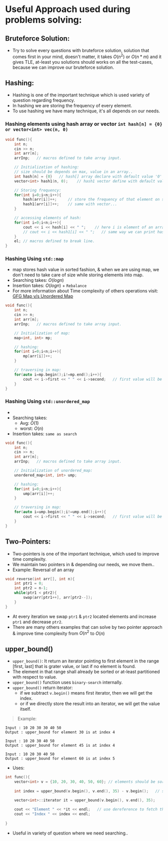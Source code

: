 # Useful Approach used during problems solving:  

## Bruteforce Solution: 
* Try to solve every questions with bruteforce solution, solution that comes first in your mind, doesn't matter, it takes $O(n^2)$ or  $O(n*m)$ and it gives TLE, at-least you solutions should works on all the test-cases, because we can improve our bruteforce solution.

## Hashing: 
* Hashing is one of the important technique which is used variety of question regarding frequency.
* In hashing we are storing the frequency of every element.
* To use hashing we have many technique, it's all depends on our needs.
  
### Hashing elements using hash array or vector `int hash[n] = {0} or vector<int> vec(n, 0)` 
```cpp
void func(){
    int n;
    cin >> n;
    int arr[n];
    arrInp;   // macros defined to take array input.

    // Initialization of hashing: 
    // size should be depends on max, value in an array..
    int hash[n] = {0}   // hash[] array declare with default value '0'
    vector<int> hash1(n, 0);    // hash1 vector define with default value '0'

    // Storing frequency: 
    for(int i=0;i<n;i++){
        hash[arr[i]]++;     // store the frequency of that element on specific "arr[i]" as index.
        hash1[arr[i]]++;    // same with vector...
    }

    // accessing elements of hash:
    for(int i=0;i<n;i++){
        cout << i << hash[i] << " ";    // here i is element of an array, & hash[i] is frequency of that element.
        // cout << i << hash1[i] << " ";   // same way we can print hash stored in vector.
    }
    el; // macros defined to break line.
}
```

### Hashing Using `std::map`

* map stores hash value in sorted fashion, & when we are using map, we don't need to take care of size while storing elements into map.
* Searching takes: $O(logn)$
* Insertion takes: $O(logn)$ + `Rebalance`
* For more information about Time complexity of others operations visit: [GFG Map v/s Unordered Map](https://www.geeksforgeeks.org/map-vs-unordered_map-c/)

```cpp
void func(){
    int n;
    cin >> n;
    int arr[n];
    arrInp;   // macros defined to take array input.

    // Initialization of map:
    map<int, int> mp;

    // hashing: 
    for(int i=0;i<n;i++){
        mp[arr[i]]++;
    }

    // traversing in map:
    for(auto i=mp.begin();i!=mp.end();i++){
        cout << i->first << " " << i->second;   // first value will be number, & second value will be index.
    }
}
```

### Hashing Using `std::unordered_map`

* 
* Searching takes: 
  * Avg: $O(1)$ 
  * worst: $O(n)$
* Insertion takes: `same as search`

```cpp
void func(){
    int n;
    cin >> n;
    int arr[n];
    arrInp;   // macros defined to take array input.

    // Initialization of unordered_map:
    unordered_map<int, int> ump;

    // hashing: 
    for(int i=0;i<n;i++){
        ump[arr[i]]++;
    }

    // traversing in map:
    for(auto i=ump.begin();i!=ump.end();i++){
        cout << i->first << " " << i->second;   // first value will be number, & second value will be index.
    }
}
```


## Two-Pointers: 

* Two-pointers is one of the important technique, which used to improve time complexity.
* We maintain two pointers in & depending our needs, we move them..
* Example: Reversal of an array
```cpp
void reverse(int arr[], int n){
    int ptr1 = 0;
    int ptr2 = n-1;
    while(ptr1 < ptr2){
        swap(arr[ptr1++], arr[ptr2--]);
    }
}
```
* At every iteration we swap `ptr1` & `ptr2` located elements and increase `ptr1` and decrease `ptr2`.
* There are many others examples that can solve by two pointer approach & improve time complexity from $O(n^2$ to $O(n)$



## upper_bound()

* `upper_bound()`: It return an iterator pointing to first element in the range [first, last] that is grater value, or last if no element is found.
* The element in that range shall already be sorted or at-least partitioned with respect to value.
* `upper_bound()` function uses `binary-search` internally.
* `upper_bound()` return iterator:
  * if we subtract `v.begin()` means first iterator, then we will get the index.
  * or if we directly store the result into an iterator, we will get the value itself.

> Example: 
```plain
Input : 10 20 30 30 40 50
Output : upper_bound for element 30 is at index 4

Input : 10 20 30 40 50
Output : upper_bound for element 45 is at index 4

Input : 10 20 30 40 50
Output : upper_bound for element 60 is at index 5
```
* Uses:

```cpp
int func(){
    vector<int> v = {10, 20, 30, 40, 50, 60}; // elements should be sorted
    
    int index = upper_bound(v.begin(), v.end(), 35) - v.begin();   // subtract v.begin() to iterator will give index

    vector<int>::iterator it = upper_bound(v.begin(), v.end(), 35);    // we can directly store iterator in an iterator type array
    
    cout << "Element " << *it << endl;   // use dereference to fetch the vlaue.
    cout << "Index " << index << endl;
    
}
```

* Useful in variety of question where we need searching..
